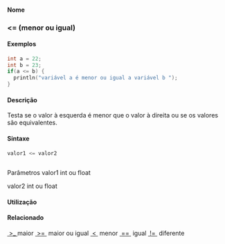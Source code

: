 
#### Nome
### <= (menor ou igual)

#### Exemplos

```pde
int a = 22; 
int b = 23; 
if(a <= b) { 
  println("variável a é menor ou igual a variável b "); 
} 

```



#### Descrição
Testa se o valor à
esquerda é menor que o valor à direita ou se os valores são equivalentes.

#### Sintaxe
```pde
valor1 <= valor2
            
```
Parâmetros
valor1
int ou float


valor2
int ou float



#### Utilização

#### Relacionado
[ ](inequality
)[>_ ](greaterthan
)
maior
[ >= ](greaterthanorequalto
)
maior
ou igual
[ < ](lessthan
)
menor
[ == ](equality
)
igual
[ != ](inequality
)
diferente
